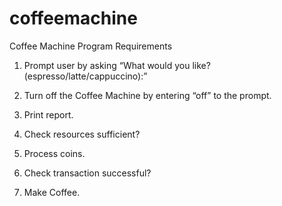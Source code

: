 # coffeemachine

Coffee Machine Program Requirements
1. Prompt user by asking “What would you like? (espresso/latte/cappuccino):”


2. Turn off the Coffee Machine by entering “off” to the prompt.


3. Print report.


4. Check resources sufficient?


5. Process coins.


6. Check transaction successful?


7. Make Coffee.
